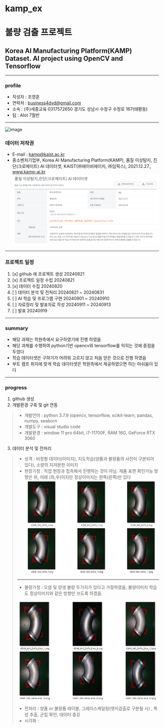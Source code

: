 # kamp_ex
# 불량 검출 프로젝트
## Korea AI Manufacturing Platform(KAMP) Dataset. AI project using OpenCV and Tensorflow 
***
### profile
- 작성자 : 조영훈
- 연락처 : business4dyd@gmail.com
- 소속 : (주)세종교육 0317572650 경기도 성남시 수정구 수정로 167(태평동)
- 팀 : AIot 7월반
***
![image](https://github.com/user-attachments/assets/08bce005-76ae-4c4e-925c-4cd326f22ad4)
### 데이터 저작권 
- E-mail : kamp@kaist.ac.kr
- 중소벤처기업부, Korea AI Manufacturing Platform(KAMP), 품질 이상탐지, 진단(크로메이트) AI 데이터셋, KAIST(㈜에이비에이치, ㈜임픽스), 2021.12.27., www.kamp-ai.kr
![alt text](image-2.png)
***
### 프로젝트 일정
1. [x] github 에 프로젝트 생성 20240821
2. [x] 프로젝트 일정 수립 20240821
3. [x] 데이터 수집 20240820
4. [ ] 데이터 분석 및 전처리 20240821 ~ 20240831
5. [ ] AI 학습 및 프로그램 구현 20240901 ~ 20240910
6. [ ] 자료정리 및 발표자료 작성 20240911 ~ 20240913
7. [ ] 발표 20240919
***
### summary
- 해당 과제는 학원측에서 요구하였기에 진행 하였음
- 해당 과제를 수행하여 python기반 opencv와 tensorflow를 익히는 것에 중점을 두었다
- 학습 데이터셋은 구하기가 어려워 고르지 않고 처음 얻은 것으로 진행 하였음
- 부트 캠프 취지에 맞게 학습 데이터셋은 학원측에서 제공하였으면 하는 아쉬움이 있다
***
### progress
1. github 생성
2. 개발환경 구축 및 git 연동
>- 개발언어 : python 3.7.9 (opencv, tensorflow, scikit-learn, pandas, numpy, seaborn
>- 개발도구 : visual studio code
>- 개발환경 : window 11 pro 64bit, i7-11700F, RAM 16G, GeForce RTX 3060
3. 데이터 분석 및 전처리
>- 성격 : 비정형 데이터(이미지), 지도학습(양품과 불량품의 사진이 구분되어 있다), 소량의 지저분한 이미지
>- 현장가정 : 직접 현장과 접촉해서 진행하는 것이 아님. 제품 표면 확인가능 방향은 위, 아래 (좌,우)이지만 정상이미지는 한쪽(왼쪽)만 있다
> ![alt text](image.png)
>*** 
>- 불량가정 : 오염 및 양생 불량 두가지가 있다고 가정하였음, 불량이미지 학습도 정상이미지와 같은 방향만 쓰도록 하겠음.
>
> ![alt text](image-1.png)
>- 전처리 : 양품 or 불량품 레이블, 그레이스케일링(엣지검출로 구분될 시) , 특성 추출, 군집 확인, 데이터 증강
>- 시각화 : 
